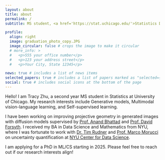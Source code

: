 ```yaml
---
layout: about
title: about
permalink: /
subtitle: MS student, <a href='https://stat.uchicago.edu/'>Statistics Department</a>, <a href='https://www.uchicago.edu/'>University of Chicago</a>

profile:
  align: right
  image: graduation_photo_copy.JPG
  image_circular: false # crops the image to make it circular
  # more_info: >
  #   <p>555 your office number</p>
  #   <p>123 your address street</p>
  #   <p>Your City, State 12345</p>

news: true # includes a list of news items
selected_papers: true # includes a list of papers marked as "selected={true}"
social: true # includes social icons at the bottom of the page
---
```


<!-- Write your biography here. Tell the world about yourself. Link to your favorite [subreddit](http://reddit.com). You can put a picture in, too. The code is already in, just name your picture `prof_pic.jpg` and put it in the `img/` folder.

Put your address / P.O. box / other info right below your picture. You can also disable any of these elements by editing `profile` property of the YAML header of your `_pages/about.md`. Edit `_bibliography/papers.bib` and Jekyll will render your [publications page](/al-folio/publications/) automatically.

Link to your social media connections, too. This theme is set up to use [Font Awesome icons](https://fontawesome.com/) and [Academicons](https://jpswalsh.github.io/academicons/), like the ones below. Add your Facebook, Twitter, LinkedIn, Google Scholar, or just disable all of them. -->

Hello! I am Tracy Zhu, a second year MS student in Statistics at University of Chicago. My research interests include Generative models, Multimodal vision-language learning, and Self-supervised learning. 

I have been working on improving projective geometry in generated images with diffusion models supervised by [Prof. Anand Bhattad](https://anandbhattad.github.io/) and [Prof. David Forsyth](http://luthuli.cs.uiuc.edu/~daf/). I received my BA in Data Science and Mathematics from NYU, where I was fortunate to work with [Dr. Tim Rudner](https://timrudner.com/) and [Prof. Marco Morucci](https://marcomorucci.com/bio/) on uncertainty quantification at [NYU Center for Data Science](https://cds.nyu.edu/). 

I am applying for a PhD in ML/CS starting in 2025. Please feel free to reach out if our research interests align!

<!-- I am Yilun Kuang, a second-year PhD student in Data Science at NYU CDS & NYU CILVR Lab advised by Andrew Gordon Wilson. My research interests includes Large Language Models, Diffusion Models, Self-Supervised Learning, Multimodal Vision-Language Learning, Probabilistic Generative Models, NeuroAI & AI for Science, Generalization Theory, and Numerical Methods.

Prior to starting PhD, I graduated magna cum laude with high honors from NYU with a BA in Mathematics. I was fortunate to work with SueYeon Chung and Eero Simoncelli on manifold geometry/efficient coding inspired self-supervised learning at the Center for Computational Neuroscience of Flatiron Institute, Simons Foundation.

I am a PhD student at TTIC advised by Greg Shakhnarovich in the PALS Lab. I primarily work on 3D computer vision and generative modeling. Before coming to TTIC, I received my Master of Computer Science from Washington University in St. Louis, advised by Ayan Chakrabarti. I got my Bachelor of Mathematics from Sun Yat-sen University. I have interned at Adobe Resarch, Meta Reality Labs and Megvii. -->